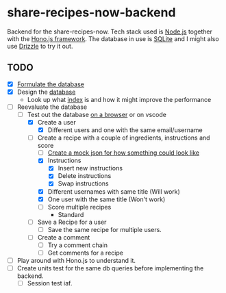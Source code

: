 # share-recipes-now-backend
Backend for the share-recipes-now. Tech stack used is [Node.js](https://nodejs.org/en) together with the [Hono.js framework](https://hono.dev/). The database in use is [SQLite](https://www.sqlite.org/index.html) and I might also use [Drizzle](https://orm.drizzle.team/) to try it out. 
## TODO
- [x] [Formulate the database](https://github.com/urostripunovic/share-recipes-now-backend/blob/main/public/Database.md)
- [x] Design the [database](https://github.com/urostripunovic/share-recipes-now-backend/blob/main/public/db%20diagram.png)
    - Look up what [index](https://www.sqlitetutorial.net/sqlite-index/) is and how it might improve the performance
- [ ] Reevaluate the database
    - [ ] Test out the database [on a browser](http://sqlfiddle.com/) or on vscode
        - [x] Create a user 
            - [x] Different users and one with the same email/username
        - [ ] Create a recipe with a couple of ingredients, instructions and score
            - [ ] [Create a mock json for how something could look like](https://github.com/urostripunovic/share-recipes-now-backend/blob/main/public/db%20queries.md)
            - [x] Instructions
                - [x] Insert new instructions
                - [x] Delete instructions
                - [x] Swap instructions
            - [x] Different usernames with same title (Will work)
            - [x] One user with the same title (Won't work)
            - [ ] Score multiple recipes
                - Standard
        - [ ] Save a Recipe for a user
            - [ ] Save the same recipe for multiple users.
        - [ ] Create a comment
            - [ ] Try a comment chain
            - [ ] Get comments for a recipe
- [ ] Play around with Hono.js to understand it.
- [ ] Create units test for the same db queries before implementing the backend.
    - [ ] Session test iaf.
